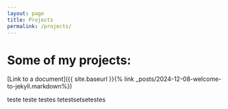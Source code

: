 ```yaml
---
layout: page
title: Projects
permalink: /projects/
---
```


# Some of my projects:
[Link to a document]({{ site.baseurl }}{% link _posts/2024-12-08-welcome-to-jekyll.markdown%})

teste teste testes tetestsetsetestes